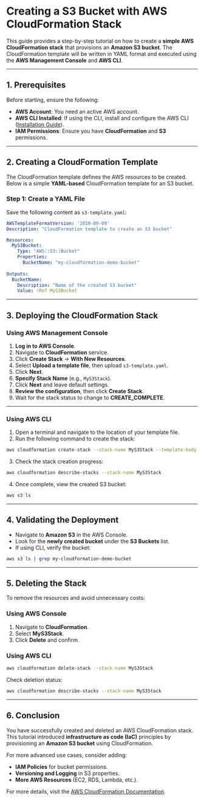 # **Creating a S3 Bucket with AWS CloudFormation Stack**

This guide provides a step-by-step tutorial on how to create a **simple AWS CloudFormation stack** that provisions an **Amazon S3 bucket**. The CloudFormation template will be written in YAML format and executed using the **AWS Management Console** and **AWS CLI**.

---

## **1. Prerequisites**
Before starting, ensure the following:
- **AWS Account**: You need an active AWS account.
- **AWS CLI Installed**: If using the CLI, install and configure the AWS CLI ([Installation Guide](https://docs.aws.amazon.com/cli/latest/userguide/install-cliv2.html)).
- **IAM Permissions**: Ensure you have **CloudFormation** and **S3** permissions.

---

## **2. Creating a CloudFormation Template**
The CloudFormation template defines the AWS resources to be created. Below is a simple **YAML-based** CloudFormation template for an S3 bucket.

### **Step 1: Create a YAML File**
Save the following content as `s3-template.yaml`:

```yaml
AWSTemplateFormatVersion: '2010-09-09'
Description: "CloudFormation template to create an S3 bucket"

Resources:
  MyS3Bucket:
    Type: "AWS::S3::Bucket"
    Properties:
      BucketName: "my-cloudformation-demo-bucket"
      
Outputs:
  BucketName:
    Description: "Name of the created S3 bucket"
    Value: !Ref MyS3Bucket
```

---

## **3. Deploying the CloudFormation Stack**

### **Using AWS Management Console**
1. **Log in to AWS Console**.
2. Navigate to **CloudFormation** service.
3. Click **Create Stack** → **With New Resources**.
4. Select **Upload a template file**, then upload `s3-template.yaml`.
5. Click **Next**.
6. **Specify Stack Name** (e.g., `MyS3Stack`).
7. Click **Next** and leave default settings.
8. **Review the configuration**, then click **Create Stack**.
9. Wait for the stack status to change to **CREATE_COMPLETE**.

---

### **Using AWS CLI**
1. Open a terminal and navigate to the location of your template file.
2. Run the following command to create the stack:

```sh
aws cloudformation create-stack --stack-name MyS3Stack --template-body file://s3-template.yaml
```

3. Check the stack creation progress:

```sh
aws cloudformation describe-stacks --stack-name MyS3Stack
```

4. Once complete, view the created S3 bucket:

```sh
aws s3 ls
```

---

## **4. Validating the Deployment**
- Navigate to **Amazon S3** in the AWS Console.
- Look for the **newly created bucket** under the **S3 Buckets** list.
- If using CLI, verify the bucket:

```sh
aws s3 ls | grep my-cloudformation-demo-bucket
```

---

## **5. Deleting the Stack**
To remove the resources and avoid unnecessary costs:

### **Using AWS Console**
1. Navigate to **CloudFormation**.
2. Select **MyS3Stack**.
3. Click **Delete** and confirm.

### **Using AWS CLI**
```sh
aws cloudformation delete-stack --stack-name MyS3Stack
```

Check deletion status:
```sh
aws cloudformation describe-stacks --stack-name MyS3Stack
```

---

## **6. Conclusion**
You have successfully created and deleted an AWS CloudFormation stack. This tutorial introduced **infrastructure as code (IaC)** principles by provisioning an **Amazon S3 bucket** using CloudFormation.

For more advanced use cases, consider adding:
- **IAM Policies** for bucket permissions.
- **Versioning and Logging** in S3 properties.
- **More AWS Resources** (EC2, RDS, Lambda, etc.).

For more details, visit the [AWS CloudFormation Documentation](https://docs.aws.amazon.com/AWSCloudFormation/latest/UserGuide/Welcome.html).